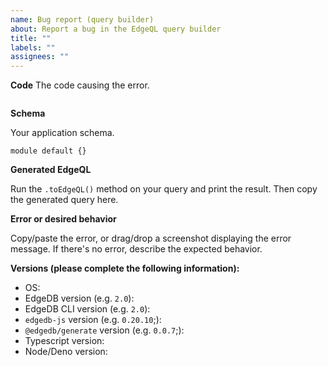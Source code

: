 ```yaml
---
name: Bug report (query builder)
about: Report a bug in the EdgeQL query builder
title: ""
labels: ""
assignees: ""
---
```


**Code**
The code causing the error.

```typescript

```

**Schema**

Your application schema.

```
module default {}
```

**Generated EdgeQL**

Run the `.toEdgeQL()` method on your query and print the result. Then copy the generated query here.

**Error or desired behavior**

Copy/paste the error, or drag/drop a screenshot displaying the error message. If there's no error, describe the expected behavior.

**Versions (please complete the following information):**

<!--
For EdgeDB Version: run `edgedb query 'select sys::get_version_as_str()'` from your project directory (or run `select sys::get_version_as_str();` in the EdgeDB interactive shell).
For EdgeDB CLI version: Run `edgedb --version` from anywhere
For `edgedb-js` version: Run `npm list edgedb --depth=0` from your project directory
For `@edgedb/generate` version: See the comment at the top of any of the generated files in `dbschema/edgeql-js`
For Typescript version: Run `npm list typescript --depth=0` from your project directory
For Node/Deno version: Run `node --version` or `deno --version`
-->

- OS:
- EdgeDB version (e.g. `2.0`):
- EdgeDB CLI version (e.g. `2.0`):
- `edgedb-js` version (e.g. `0.20.10`;):
- `@edgedb/generate` version (e.g. `0.0.7`;):
- Typescript version:
- Node/Deno version:

